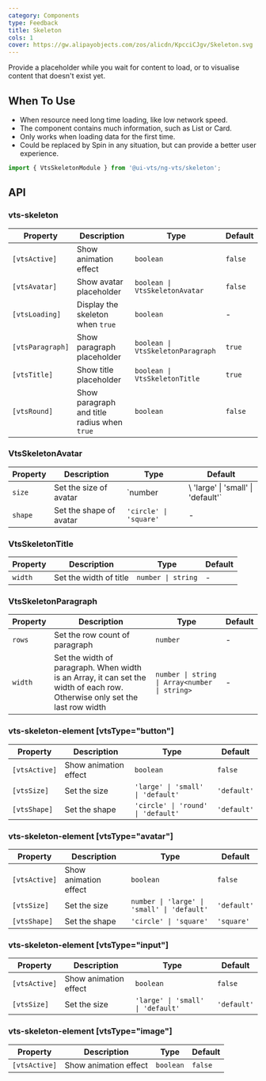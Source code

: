 ```yaml
---
category: Components
type: Feedback
title: Skeleton
cols: 1
cover: https://gw.alipayobjects.com/zos/alicdn/KpcciCJgv/Skeleton.svg
---
```


Provide a placeholder while you wait for content to load, or to visualise content that doesn't exist yet.

## When To Use

- When resource need long time loading, like low network speed.
- The component contains much information, such as List or Card.
- Only works when loading data for the first time.
- Could be replaced by Spin in any situation, but can provide a better user experience.

```ts
import { VtsSkeletonModule } from '@ui-vts/ng-vts/skeleton';
```

## API

### vts-skeleton

| Property | Description | Type | Default |
| --- | --- | --- | --- |
| `[vtsActive]` | Show animation effect | `boolean` | `false` |
| `[vtsAvatar]` | Show avatar placeholder | `boolean \| VtsSkeletonAvatar` | `false` |
| `[vtsLoading]` | Display the skeleton when `true` | `boolean` | - |
| `[vtsParagraph]` | Show paragraph placeholder | `boolean \| VtsSkeletonParagraph` | `true` |
| `[vtsTitle]` | Show title placeholder | `boolean \| VtsSkeletonTitle` | `true` |
| `[vtsRound]` | Show paragraph and title radius when `true` | `boolean` | `false` |


### VtsSkeletonAvatar

| Property | Description | Type | Default |
| --- | --- | --- | --- |
| `size` | Set the size of avatar | `number |\ 'large' \| 'small' \| 'default'` | - |
| `shape` | Set the shape of avatar | `'circle' \| 'square'` | - |

### VtsSkeletonTitle

| Property | Description | Type | Default |
| --- | --- | --- | --- |
| `width` | Set the width of title | `number \| string` | - |

### VtsSkeletonParagraph

| Property | Description | Type | Default |
| --- | --- | --- | --- |
| `rows` | Set the row count of paragraph | `number` | - |
| `width` | Set the width of paragraph. When width is an Array, it can set the width of each row. Otherwise only set the last row width | `number \| string \| Array<number \| string>` | - |

### vts-skeleton-element [vtsType="button"]

| Property | Description | Type | Default |
| --- | --- | --- | --- |
| `[vtsActive]` | Show animation effect | `boolean` | `false` |
| `[vtsSize]` | Set the size | `'large' \| 'small' \| 'default'` | `'default'` |
| `[vtsShape]` | Set the shape | `'circle' \| 'round' \| 'default'` | `'default'` |

### vts-skeleton-element [vtsType="avatar"]

| Property | Description | Type | Default |
| --- | --- | --- | --- |
| `[vtsActive]` | Show animation effect | `boolean` | `false` |
| `[vtsSize]` | Set the size | `number \| 'large' \| 'small' \| 'default'` | `'default'` |
| `[vtsShape]` | Set the shape | `'circle' \| 'square'` | `'square'` |

### vts-skeleton-element [vtsType="input"]

| Property | Description | Type | Default |
| --- | --- | --- | --- |
| `[vtsActive]` | Show animation effect | `boolean` | `false` |
| `[vtsSize]` | Set the size | `'large' \| 'small' \| 'default'` | `'default'` |

### vts-skeleton-element [vtsType="image"]

| Property | Description | Type | Default |
| --- | --- | --- | --- |
| `[vtsActive]` | Show animation effect | `boolean` | `false` |

